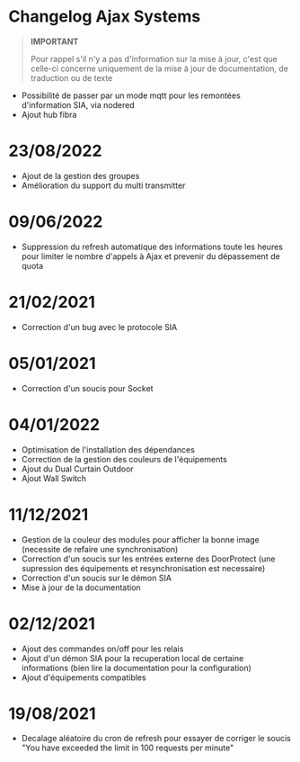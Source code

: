 # Changelog Ajax Systems

>**IMPORTANT**
>
>Pour rappel s'il n'y a pas d'information sur la mise à jour, c'est que celle-ci concerne uniquement de la mise à jour de documentation, de traduction ou de texte



- Possibilité de passer par un mode mqtt pour les remontées d'information SIA, via nodered
- Ajout hub fibra

# 23/08/2022

- Ajout de la gestion des groupes
- Amélioration du support du multi transmitter

# 09/06/2022

- Suppression du refresh automatique des informations toute les heures pour limiter le nombre d'appels à Ajax et prevenir du dépassement de quota

# 21/02/2021

- Correction d'un bug avec le protocole SIA

# 05/01/2021

- Correction d'un soucis pour Socket

# 04/01/2022

- Optimisation de l'installation des dépendances
- Correction de la gestion des couleurs de l'équipements
- Ajout du Dual Curtain Outdoor
- Ajout Wall Switch

# 11/12/2021

- Gestion de la couleur des modules pour afficher la bonne image (necessite de refaire une synchronisation)
- Correction d'un soucis sur les entrées externe des DoorProtect (une supression des équipements et resynchronisation est necessaire)
- Correction d'un soucis sur le démon SIA
- Mise à jour de la documentation

# 02/12/2021

- Ajout des commandes on/off pour les relais
- Ajout d'un démon SIA pour la recuperation local de certaine informations (bien lire la documentation pour la configuration)
- Ajout d'équipements compatibles

# 19/08/2021

- Decalage aléatoire du cron de refresh pour essayer de corriger le soucis "You have exceeded the limit in 100 requests per minute"
